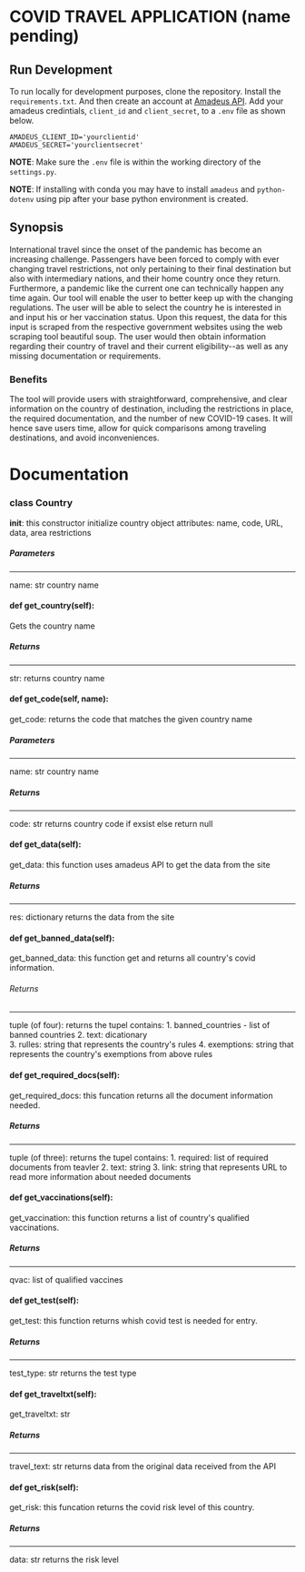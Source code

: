 # COVID TRAVEL APPLICATION (name pending)

## Run Development

To run locally for development purposes, clone the repository. Install the `requirements.txt`. And then create
an account at [Amadeus API](https://developers.amadeus.com/). Add your amadeus credintials, `client_id` and `client_secret`, to a `.env` file as shown below.

```
AMADEUS_CLIENT_ID='yourclientid'
AMADEUS_SECRET='yourclientsecret'
```

**NOTE**: Make sure the `.env` file is within the working directory of the `settings.py`.

**NOTE**: If installing with conda you may have to install `amadeus` and `python-dotenv` using pip after your base python environment is created.

## Synopsis

International travel since the onset of the pandemic has become an increasing challenge. Passengers have been forced to comply with ever changing travel restrictions, not only pertaining to their final destination but also with intermediary nations, and their home country once they return. Furthermore, a pandemic like the current one can technically happen any time again. Our tool will enable the user to better keep up with the changing regulations. The user will be able to select the country he is interested in and input his or her vaccination status. Upon this request, the data for this input is scraped from the respective government websites using the web scraping tool beautiful soup. The user would then obtain information regarding their country of travel and their current eligibility--as well as any missing documentation or requirements.

### Benefits

The tool will provide users with straightforward, comprehensive, and clear information on the country of destination, including the restrictions in place, the required documentation, and the number of new COVID-19 cases. It will hence save users time, allow for quick comparisons among traveling destinations, and avoid inconveniences.

# Documentation

### class Country

  __init__: this constructor initialize country object attributes: name, code, URL, data, area restrictions 

  ##### Parameters
  ----------
  name: str
  country name
  
#### def get_country(self):
  Gets the country name
  
  ##### Returns
  -------
  str: 
      returns country name  

#### def get_code(self, name):

  get_code: returns the code that matches the given country name
  
  ##### Parameters
  ----------
  name: str
    country name

  ##### Returns
  -------
  code: str
      returns country code if exsist else return null 
   
   
#### def get_data(self):
  get_data: this function uses amadeus API to get the data from the site  
  
  ##### Returns
  -------
  res: dictionary
      returns the data from the site  
      
####  def get_banned_data(self):
  get_banned_data: this function get and returns all country's covid information.  
    
  ###### Returns
  -------
  tuple (of four):
      returns the tupel contains:
      1. banned_countries - list of banned countries
      2. text: dicationary    
      3. rulles: string that represents the country's rules
      4. exemptions: string that represents the country's exemptions from above rules
####   def get_required_docs(self):
  get_required_docs: this funcation returns all the document information needed.  
    
 ##### Returns
  -------
  tuple (of three):
      returns the tupel contains:
      1. required: list of required documents from teavler 
      2. text: string
      3. link: string that represents URL to read more information about needed documents

####  def get_vaccinations(self):
  get_vaccination: this function returns a list of country's qualified vaccinations.  
    
  ##### Returns
  -------
  qvac: list of qualified vaccines
  
####  def get_test(self):
  get_test: this function returns whish covid test is needed for entry.  
    
 ##### Returns
  -------
  test_type: str
    returns the test type
    
####  def get_traveltxt(self):
  get_traveltxt: str 
    
  ##### Returns
  -------
  travel_text: str
    returns data from the original data received from the API

####   def get_risk(self):
  get_risk: this funcation returns the covid risk level of this country.  
    
   ##### Returns
  -------
  data: str 
    returns the risk level 

